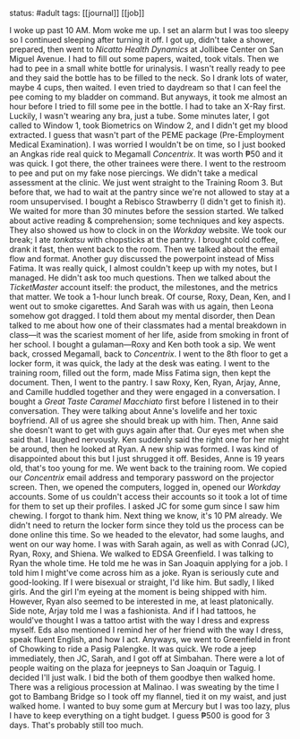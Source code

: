 status: #adult 
tags: [[journal]] [[job]] 

I woke up past 10 AM. Mom woke me up. I set an alarm but I was too sleepy so I continued sleeping after turning it off. I got up, didn't take a shower, prepared, then went to *Nicatto Health Dynamics* at Jollibee Center on San Miguel Avenue. I had to fill out some papers, waited, took vitals. Then we had to pee in a small white bottle for urinalysis. I wasn't really ready to pee and they said the bottle has to be filled to the neck. So I drank lots of water, maybe 4 cups, then waited. I even tried to daydream so that I can feel the pee coming to my bladder on command. But anyways, it took me almost an hour before I tried to fill some pee in the bottle. I had to take an X-Ray first. Luckily, I wasn't wearing any bra, just a tube. Some minutes later, I got called to Window 1, took Biometrics on Window 2, and I didn't get my blood extracted. I guess that wasn't part of the PEME package (Pre-Employment Medical Examination). I was worried I wouldn't be on time, so I just booked an Angkas ride real quick to Megamall *Concentrix*. It was worth ₱50 and it was quick. I got there, the other trainees were there. I went to the restroom to pee and put on my fake nose piercings. We didn't take a medical assessment at the clinic. We just went straight to the Training Room 3. But before that, we had to wait at the pantry since we're not allowed to stay at a room unsupervised. I bought a Rebisco Strawberry (I didn't get to finish it). We waited for more than 30 minutes before the session started. We talked about active reading & comprehension; some techniques and key aspects. They also showed us how to clock in on the *Workday* website. We took our break; I ate *tonkatsu* with chopsticks at the pantry. I brought cold coffee, drank it fast, then went back to the room. Then we talked about the email flow and format. Another guy discussed the powerpoint instead of Miss Fatima. It was really quick, I almost couldn't keep up with my notes, but I managed. He didn't ask too much questions. Then we talked about the *TicketMaster* account itself: the product, the milestones, and the metrics that matter. We took a 1-hour lunch break. Of course, Roxy, Dean, Ken, and I went out to smoke cigarettes. And Sarah was with us again, then Leona somehow got dragged. I told them about my mental disorder, then Dean talked to me about how one of their classmates had a mental breakdown in class—it was the scariest moment of her life, aside from smoking in front of her school. I bought a gulaman—Roxy and Ken both took a sip. We went back, crossed Megamall, back to *Concentrix*. I went to the 8th floor to get a locker form, it was quick, the lady at the desk was eating. I went to the training room, filled out the form, made Miss Fatima sign, then kept the document. Then, I went to the pantry. I saw Roxy, Ken, Ryan, Arjay, Anne, and Camille huddled together and they were engaged in a conversation. I bought a *Great Taste Caramel Macchiato* first before I listened in to their conversation. They were talking about Anne's lovelife and her toxic boyfriend. All of us agree she should break up with him. Then, Anne said she doesn't want to get with guys again after that. Our eyes met when she said that. I laughed nervously. Ken suddenly said the right one for her might be around, then he looked at Ryan. A new ship was formed. I was kind of disappointed about this but I just shrugged it off. Besides, Anne is 19 years old, that's too young for me. We went back to the training room. We copied our *Concentrix* email address and temporary password on the projector screen. Then, we opened the computers, logged in, opened our *Workday* accounts. Some of us couldn't access their accounts so it took a lot of time for them to set up their profiles. I asked JC for some gum since I saw him chewing. I forgot to thank him. Next thing we know, it's 10 PM already. We didn't need to return the locker form since they told us the process can be done online this time. So we headed to the elevator, had some laughs, and went on our way home. I was with Sarah again, as well as with Conrad (JC), Ryan, Roxy, and Shiena. We walked to EDSA Greenfield. I was talking to Ryan the whole time. He told me he was in San Joaquin applying for a job. I told him I might've come across him as a joke. Ryan is seriously cute and good-looking. If I were bisexual or straight, I'd like him. But sadly, I liked girls. And the girl I'm eyeing at the moment is being shipped with him. However, Ryan also seemed to be interested in me, at least platonically. Side note, Arjay told me I was a fashionista. And if I had tattoos, he would've thought I was a tattoo artist with the way I dress and express myself. Eds also mentioned I remind her of her friend with the way I dress, speak fluent English, and how I act. Anyways, we went to Greenfield in front of Chowking to ride a Pasig Palengke. It was quick. We rode a jeep immediately, then JC, Sarah, and I got off at Simbahan. There were a lot of people waiting on the plaza for jeepneys to San Joaquin or Taguig. I decided I'll just walk. I bid the both of them goodbye then walked home. There was a religious procession at Malinao. I was sweating by the time I got to Bambang Bridge so I took off my flannel, tied it on my waist, and just walked home. I wanted to buy some gum at Mercury but I was too lazy, plus I have to keep everything on a tight budget. I guess ₱500 is good for 3 days. That's probably still too much.